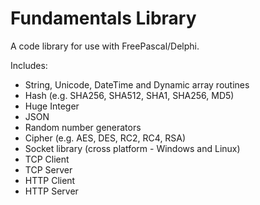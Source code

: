 # Fundamentals Library

A code library for use with FreePascal/Delphi.

Includes:

* String, Unicode, DateTime and Dynamic array routines
* Hash (e.g. SHA256, SHA512, SHA1, SHA256, MD5)
* Huge Integer
* JSON
* Random number generators
* Cipher (e.g. AES, DES, RC2, RC4, RSA)
* Socket library (cross platform - Windows and Linux)
* TCP Client
* TCP Server
* HTTP Client
* HTTP Server

